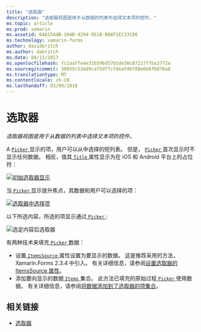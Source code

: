 ```yaml
---
title: "选取器"
description: "选取器视图是用于从数据的列表中选择文本项的控件。"
ms.topic: article
ms.prod: xamarin
ms.assetid: D4815A4B-104B-4294-951B-BD8F2EC33C86
ms.technology: xamarin-forms
author: davidbritch
ms.author: dabritch
ms.date: 04/11/2017
ms.openlocfilehash: fc1aaffe4e31b596d57b5de30c87217ffba3772e
ms.sourcegitcommit: 30055c534d9caf5dffcfdeafd6f08e666fb870a8
ms.translationtype: MT
ms.contentlocale: zh-CN
ms.lasthandoff: 03/09/2018
---
```

# <a name="picker"></a>选取器

_选取器视图是用于从数据的列表中选择文本项的控件。_

A [ `Picker` ](https://developer.xamarin.com/api/type/Xamarin.Forms.Picker/)显示的项，用户可以从中选择的短列表。 但是， [ `Picker` ](https://developer.xamarin.com/api/type/Xamarin.Forms.Picker/)首次显示时不显示任何数据。 相反，值其[ `Title` ](https://developer.xamarin.com/api/property/Xamarin.Forms.Picker.Title/)属性显示为在 iOS 和 Android 平台上的占位符：

[![](images/picker-initial.png "初始选取器显示")](images/picker-initial-large.png#lightbox "初始选取器显示")

当[ `Picker` ](https://developer.xamarin.com/api/type/Xamarin.Forms.Picker/)显示提升焦点，其数据和用户可以选择的项：

[![](images/picker-selection.png "选取器中选择项")](images/picker-selection-large.png#lightbox "选取器中选择项")

以下所选内容，所选的项显示通过[ `Picker` ](https://developer.xamarin.com/api/type/Xamarin.Forms.Picker/):

![](images/picker-after-selection.png "选定内容后选取器")

有两种技术来填充[ `Picker` ](https://developer.xamarin.com/api/type/Xamarin.Forms.Picker/)数据：

- 设置[ `ItemsSource` ](https://developer.xamarin.com/api/property/Xamarin.Forms.Picker.ItemsSource/)属性设置为要显示的数据。 这是推荐采用的方法，Xamarin.Forms 2.3.4 中引入。 有关详细信息，请参阅[设置选取器的 ItemsSource 属性](populating-itemssource.md)。
- 添加要向显示的数据[ `Items` ](https://developer.xamarin.com/api/property/Xamarin.Forms.Picker.Items/)集合。 此方法已填充的原始过程[ `Picker` ](https://developer.xamarin.com/api/type/Xamarin.Forms.Picker/)使用数据。 有关详细信息，请参阅[将数据添加到了选取器的项集合](populating-items.md)。


## <a name="related-links"></a>相关链接

- [选取器](https://developer.xamarin.com/api/type/Xamarin.Forms.Picker/)

